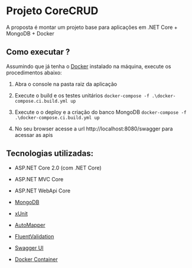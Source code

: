 # Projeto CoreCRUD

A proposta é montar um projeto base para aplicações em .NET Core + MongoDB + Docker 

## Como executar ?

Assumindo que já tenha o [Docker](https://www.docker.com) instalado na máquina, execute os procedimentos abaixo:

1. Abra o console na pasta raiz da aplicação

2. Execute o build e os testes unitários ```docker-compose -f .\docker-compose.ci.build.yml up```

3. Execute o o deploy e a criação do banco MongoDB ```docker-compose -f .\docker-compose.ci.build.yml up```

4. No seu browser acesse a url http://localhost:8080/swagger para acessar as apis


## Tecnologias utilizadas:

- ASP.NET Core 2.0 (com .NET Core)
 - ASP.NET MVC Core 
 - ASP.NET WebApi Core

- [MongoDB](https://www.mongodb.com/)
- [xUnit](https://xunit.github.io/)
- [AutoMapper](http://automapper.org/)
- [FluentValidation](https://github.com/JeremySkinner/FluentValidation)
- [Swagger UI](https://swagger.io/swagger-ui/)
- [Docker Container](https://www.docker.com/)


